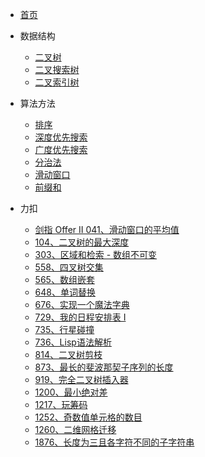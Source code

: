 * [首页](home.md)
* 数据结构
  * [二叉树](datastruct/bTree.md)
  * [二叉搜索树](datastruct/bst.md)
  * [二叉索引树](datastruct/bit.md)

* 算法方法
  * [排序](method/sort.md)
  * [深度优先搜索](method/dfs.md)
  * [广度优先搜索](method/bfs.md)
  * [分治法](method/dac.md)
  * [滑动窗口](method/window.md)
  * [前缀和](method/ps.md)

* 力扣
  * [剑指 Offer II 041、滑动窗口的平均值](leetcode/剑指OfferII041滑动窗口的平均值_read.md)
  * [104、二叉树的最大深度](leetcode/104二叉树的最大深度_readme.md)
  * [303、区域和检索 - 数组不可变](leetcode/303区域和检索-数组不可变_readme.md)
  * [558、四叉树交集](leetcode/558四叉树交集_readme.md)
  * [565、数组嵌套](leetcode/565数组嵌套_readme.md)
  * [648、单词替换](leetcode/648单词替换_readme.md)
  * [676、实现一个魔法字典](leetcode/676实现一个魔法字典_readme.md)
  * [729、我的日程安排表 I](leetcode/729我的日程安排表I_readme.md)
  * [735、行星碰撞](leetcode/735行星碰撞_readme.md)
  * [736、Lisp语法解析](leetcode/736Lisp语法解析_readme.md)
  * [814、二叉树剪枝](../leetcode/814二叉树剪枝_readme.md)
  * [873、最长的斐波那契子序列的长度](leetcode/873最长的斐波那契子序列的长度_readme.md)
  * [919、完全二叉树插入器](leetcode/919完全二叉树插入器_readme.md)
  * [1200、最小绝对差](leetcode/1200最小绝对差_readme.md)
  * [1217、玩筹码](leetcode/1217玩筹码_readme.md)
  * [1252、奇数值单元格的数目](leetcode/1252奇数值单元格的数目_readme.md)
  * [1260、二维网格迁移](leetcode/1260二维网格迁移_readme.md)
  * [1876、长度为三且各字符不同的子字符串](leetcode/1876长度为三且各字符不同的子字符串_readme.md)
